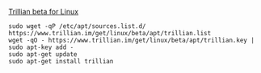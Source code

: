 [Trillian beta for Linux](https://www.trillian.im/get/linux/beta/linux.html)  

`sudo wget -qP /etc/apt/sources.list.d/ https://www.trillian.im/get/linux/beta/apt/trillian.list`  
`wget -qO - https://www.trillian.im/get/linux/beta/apt/trillian.key | sudo apt-key add -`  
`sudo apt-get update`  
`sudo apt-get install trillian`